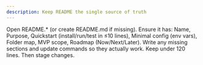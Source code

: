 ```yaml
---
description: Keep README the single source of truth
---
```

Open README.* (or create README.md if missing). Ensure it has: Name, Purpose, Quickstart (install/run/test in ≤10 lines), Minimal config (env vars), Folder map, MVP scope, Roadmap (Now/Next/Later). Write any missing sections and update commands so they actually work. Keep under 120 lines. Then stage changes.